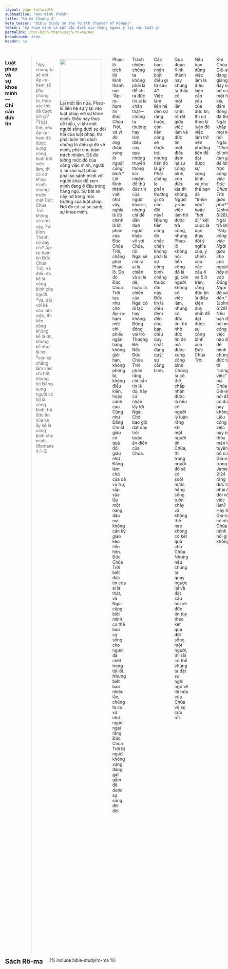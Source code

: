 ```yaml
---
layout: page-fullwidth
subheadline: "Học Kinh Thánh"
title: "Rô-ma Chương 4"
meta_teaser: "Bible Study on the fourth chapter of Romans"
teaser: "Sự khoe mình là một đặc điểm của những người ỷ lại vào luật pháp. Những người dù không làm được một điều gì, nhưng tin vào Đấng Christ thì được kể là người công chính. Sự xưng công bình không lệ thuộc vào việc làm. Chúa sẽ chẳng bao giờ kể tội những kẻ tin Ngài. Áp-ra-ham được xưng công bình trước khi chịu phép cắt bì. Đức tin chết thuộc về những kẻ ỷ lại vào luật pháp để làm hòa với Đức Chúa Trời. Lời hứa về sự cứu rỗi của Đức Chúa Trời không dành cho những kẻ ỷ lại vào luật pháp. Luật pháp chỉ mang lại cơn thạnh nộ của Đức Chúa Trời. Kết cuộc là sự xưng công bình chỉ dựa trên đức tin mà thôi."
permalink: /hoc-kinh-thanh/sach-ro-ma/04/
breadcrumb: true
header: no
---
```

<!--more-->
<div class="row">
<div class="medium-8 columns" markdown="1">

### Luật pháp và sự khoe mình — Chỉ cần đức tin

> <sup>1</sup>Vậy, chúng ta sẽ nói Áp-ra-ham, tổ phụ chúng ta, theo xác thịt đã được ích gì? <sup>2</sup>Thật thế, nếu Áp-ra-ham đã được xưng công bình bởi việc làm, thì có cớ khoe mình; nhưng trước mặt Đức Chúa Trời không có như vậy. <sup>3</sup>Vì Kinh Thánh có dạy chi? Áp-ra-ham tin Đức Chúa Trời, và điều đó kể là công bình cho người. <sup>4</sup>Vả, đối với kẻ nào làm việc, thì tiền công không kể là ơn, nhưng kể như là nợ, <sup>5</sup>còn kẻ chẳng làm việc chi hết, nhưng tin Đấng xưng người có tội là công bình, thì đức tin của kẻ ấy kể là công bình cho mình. (Romans 4:1-5)

<div>
<p>
<img alt src="{{ site.baseurl }}/images/no-condemnation.jpg" style="border: 0px none; margin: 7px 15px 0px 0px; max-width: 100%; height: 136px; padding: 0px; float: left;">
Lại một lần nữa, Phao-lô liên hệ sự ỷ lại vào luật pháp với sự khoe mình. Điều này thực dễ hiểu, vì khi một người sống dưới sự đòi hỏi của luật pháp, thì phải luôn tìm cách chứng tỏ điều gì đó về mình, phải chu toàn trách nhiệm. Để đo lường mức độ của công việc mình, người ỷ lại vào luật pháp phải so sánh mình với người khác để xem mình đang ở đâu trong hàng ngũ. Sự bất an nẩy nở trong môi trường của luật pháp. Nơi đó có sự so sánh, sự khoe mình.
</p>
</div>

Phao-lô trích lời Kinh thánh nói: <span style="font-style: italic;">"Áp-ra-ham tin Đức Chúa Trời, và vì đó ông được xưng là người công bình."</span> Lời Kinh thánh viết như vậy, nghĩa là đó chính là lời phán của Đức Chúa Trời, chẳng phải Phao-lô. Do đó Đức Chúa Trời tựa như cho Áp-ra-ham một chi phiếu ngân hàng không giới hạn, không phòng bị, không điều kiện, hoặc cảnh cáo. Cũng như Đấng Christ giàu có quá đỗi, giàu như Đấng làm chủ của cả vũ trụ, sắp sửa lấy một nàng dâu mà không cần ký giao kèo tiền hôn. Đức Chúa Trời biết đức tin của ai là thật, và Ngài cũng biết mình có thể ban sự sống cho người đã chết trong tội lỗi. Nhưng biết bao nhiêu lần, chúng ta cư xử như người ngại rằng Đức Chúa Trời bị người không xứng đáng gạt gẫm để được sự sống đời đời.

Trách nhiệm chúng ta không phải là để chỉ ra đức tin ai là chân thật—chúng ta thường hay làm điều này qua những truyền thông kín nhiệm để thử đức tin của người khác—, nhưng chỉ để dẫn đưa người khác về với Chúa, rồi Ngài sẽ chỉ ra ai là chiên và ai là dê, hoặc là chiên của Ngài có đi lạc hay không. Đừng đóng vai trò Thượng Đế. Nếu Đức Chúa Trời phán rằng chỉ cần tin là đủ, hãy cứ nhận lấy lời Ngài. Chớ bao giờ đặt dây trói buộc ân điển của Chúa.

Các bạn nhận biết điều gì từ câu 4? Việc làm liên hệ đến sự ràng buộc, còn tiền công sẽ được trả, nhưng tiền đó là gì? Phải chăng là phần thưởng gì đó cho đời này? Nhưng tiền công đó chắc chắn không phải là sự công bình chẳng thuộc đời này. Đức tin là điều đem đến cho bạn điều duy nhất đáng quý: sự công bình.

Qua đoạn Kinh thánh này chúng ta thấy có một lằn ranh rõ rệt giữa việc làm và đức tin, một điều đem lại sự công bình, còn điều kia thì không. Người ỷ vào việc làm thì được trả công, nhưng Phao-lô không nói tiền công đó là gì, còn người không có việc làm, nhưng có đức tin, thì nhờ đức tin đó mà được xưng công bình. Chúng ta có thể chấp nhận được là nếu có người lý luận rằng khi một người tin Chúa, thì trong người đó sẽ có suối nước hằng sống tuôn chảy và không thể nào không có kết quả cho Chúa. Nhưng nếu chúng ta quay ngược lại và đặt câu hỏi về đức tin tùy theo kết quả đời sống một người, thì rất có thể chúng ta đặt sự nghi ngờ về lời hứa của Chúa về sự cứu rỗi.

Nếu bạn dùng việc làm là điều kiện cần yếu của đức tin, thì cứ theo lý luận đó việc làm trở nên phương tiện để đạt được sự công bình, và như thế bạn đã <span style="font-style: italic;">"thêm vào"</span> hoặc <span style="font-style: italic;">"bớt đi,"</span> kết cuộc là bạn thay đổi ý nghĩa của, ý chính của các câu 4 và 5 ở trên, rằng đức tin là điều kiện duy nhất để đạt được sự công bình của Đức Chúa Trời.

Khi Chúa Giê-su đang giảng dạy nơi bờ của một hồ kia, đám đông đã theo Ngài khắp mọi nơi hỏi Ngài: <span style="font-style: italic;">"Chúng tôi phải làm gì để làm trọn công việc Đức Chúa Trời giao phó?"</span> (John 6:28), Ngài trả lời: <span style="font-style: italic;">"Đây là công việc Ngài giao cho các ngươi - hãy tin vào Đấng Ngài đã sai đến."</span> (John 6:29) Nếu bạn đòi hỏi một công việc nào đó để minh chứng đức tin, thì "công việc" mà Chúa Giê-su nói đấy có đủ hay không? Liệu công việc này có thỏa mãn lời tuyên bố của Gia-cơ trong James 2:24 rằng đức tin phải đi đôi với việc làm? Hay là Gia-cơ có nhớ Chúa mình nói gì không?

Chúa Giê-su làm sáng tỏ một điều quan trọng mà mỗi người trong chúng ta quyết không nên sơ suất, Ngài phán: <span style="font-style: italic;">"<sup>8</sup>Khi Ngài đến thì sẽ khiến thế gian tự cáo về tội lỗi, về sự công bình và về sự phán xét. <sup>9</sup>Về tội lỗi, vì họ không tin ta;"</span> (John 16:8-9) Chẳng phải đa số Cơ-đốc Nhân thường tin rằng tội lỗi là khi chúng ta phạm một lỗi lầm gì đó, một điều nên làm mà không làm, hoặc lại làm điều không nên làm? Nhưng Chúa Giê-su phán rằng ý nghĩa chính và duy nhất của tội lỗi là sự không tin vào chính Ngài. Đây cũng cùng một ý nghĩa với lời Ngài phán trong John 6:29.

Sự đặt niềm tin nơi Đức Chúa Trời quan trọng đến độ Ngài đã phán nhiều lần nhiều cách trong Thánh Kinh. Ngoài những câu kể trên, John 6:29 và John 16:8-9, bạn hãy tìm những câu mang ý nghĩa này: <span style="font-style: italic;">"người công bình sẽ sống bởi đức tin,"</span> <span style="font-style: italic;">"vả nếu không có đức tin thì không thể nào sống đẹp lòng Đức Chúa Trời," "đức tin là sự biết chắc vững vàng của những điều mình đương trông mong," "ngươi phải có đức tin như con trẻ," "đức tin quý hơn vàng ròng hay hư nát," "bởi đức tin Áp-ra-ham được xưng công bình," "người không làm chi hết nhưng có đức tin, thì đức tin đó được kể là công bình cho người đó,"</span> và nhiều câu khác nữa tương tự như vậy.

Cuối cùng nhưng không kém phần quan trọng, nếu bạn đặt nghi vấn về bông trái trong đời sống một người, bạn có giúp được người đó đạt đến mục đích hầu cho mọi nghi ngờ đều tiêu tan? Vì nếu ban chỉ nêu lên nghi vấn mà không cho một giải pháp có thể đạt được, thì bạn chẳng giúp gì được cho người đó, mà trái lại có thể làm cho người đó tệ hại hơn, bạn có thể đã đặt sự nghi ngờ về sự cứu rỗi trong lòng con cái Đức Chúa Trời. Bông trái trong đời sống một người có dễ nhận thấy không? Bạn có nhận thấy được khi bông trái đó nẩy sinh không? Chúa Giê-su nói điều này trong Luke 17:20-21: <span style="font-style: italic;">"<sup>20</sup>Người Pha-ri-si hỏi Đức Chúa Jêsus nước Đức Chúa Trời chừng nào đến, thì Ngài đáp rằng: Nước Đức Chúa Trời không đến cách rõ ràng, <sup>21</sup>và người ta sẽ không nói: Ở đây, hay là: Ở đó; vì nầy, nước Đức Chúa Trời ở trong các ngươi."</span> Nếu nước đó, bông trái sanh ra từ Chúa đó, ở trong lòng người đó, và không đến cách rõ ràng, thì từ đâu bạn sinh ra ý tưởng rằng bạn có thể thấy bông trái của nước Trời với con mắt của người phàm xác thịt? Lại nữa trong Matthew 13:29-30 Chúa Giê-su phán bạn không thể nào phân biệt được lúa mì và cỏ dại.

Do đó nếu một mục vụ chỉ nhắm vào sự nguyền rủa (rất dễ thấy: nhiều sự phải và đừng), thì nó mất cơ hội giúp người khác làm hòa với Đức Chúa Trời qua niềm tin nơi Đấng Christ. Hãy để Chúa, là Đấng thấy rõ lòng người, phân biệt chiên và dê, lúa mì và cỏ dại. Bạn coi chừng kẻo bạn nhổ nhằm lúa mì, bài giảng hoặc bài học Kinh thánh Trường Chúa Nhật của bạn coi chừng kẻo làm hại đến niềm tin mong manh của chiên thật của Đức Chúa Trời.

###Mọi tội lỗi được thứ tha, một lần đủ cả

> <sup>6</sup>Ấy vậy, vua Đa-vít cũng tỏ ra cái phước của người mà Đức Chúa Trời kể cho là công bình chẳng bởi việc làm, mà rằng: <sup>7</sup>Phước thay cho kẻ, lỗi mình được tha thứ, Tội mình được che đậy! <sup>8</sup>Phước thay cho người mà Chúa chẳng kể tội lỗi cho!" (Romans 4:6-8)

Vì sao Phao-lô lại nhắc đến Vua Đa-vít để minh chứng rằng sự công bình đến bởi đức tin mà không bởi việc làm? Ai là người biết ân điển và long thương xót của Chúa nhiều hơn Đa-vít? Đã có nhiều biến cố trong đời sống ông khiến ông dò xét chiều cao, sâu, và rộng của khả năng yêu thương của Đức Chúa Trời đối với ông, một người có nhiều vi phạm đến độ so với ông chúng ta chẳng khác gì người thánh. Vấn đề sống chết đối với Cơ-đốc Nhân là sự được xưng công bình, và sự xưng công bình đó có liên hệ trực tiếp đến sự mọi tội lỗi được tha, quá khứ, hiện tại, và tương lai. Tội lỗi tương lai cũng phải được tha thứ vì mọi người, không trừ một ai, sẽ còn phạm tội nữa, khi còn trong thân thể hay hư nát này. Sau khi nhận được sự cứu rỗi, nếu Chúa vẫn còn, và chỉ cần, kể một tội thì cũng kể như mất sự sống đời đời, vì theo Gia-cơ 2:10, vi phạm một điều trong sách luật pháp thì cũng như vi phạm toàn bộ luật pháp.

Phao-lô nhắc nhở chúng ta một lần nữa trong sách Hebrews 8:12 rằng Chúa sẽ chẳng còn bao giờ nhớ đến tội lỗi chúng ta nữa; đây là câu Phao-lô trích ra từ sách tiên tri Giê-rê-mi, Jeremiah 31:31-34. Chúa đã dùng biết bao lời trong Thánh Kinh, kể cả những bài viết dài của Phao-lô, tôi thấy vẫn còn có thể dùng thêm, để đánh tan mọi nghi ngờ về lời hứa về sự cứu rỗi cho mọi kẻ tin, thế mà biết bao người mệnh danh là những người hầu việc Chúa cũng tốn nhiều công sức để nói nghịch lại ý Ngài.

### Phao-lô được xưng công bình trước khi chịu cắt bì

> <sup>9</sup>Vậy, lời luận về phước đó chỉ chuyên về kẻ chịu cắt bì mà thôi sao? Cũng cho kẻ không chịu cắt bì nữa. Vả, chúng ta nói rằng đức tin của Áp-ra-ham được kể là công bình cho người. <sup>10</sup>Nhưng được kể thế nào? Khi người đã chịu cắt bì rồi, hay là khi người chưa chịu cắt bì? Ấy không phải sau khi người chịu cắt bì, bèn là trước. <sup>11</sup>Vậy, người đã nhận lấy dấu cắt bì, như dấu ấn của sự công bình mà người đã được bởi đức tin, khi chưa chịu cắt bì; hầu cho làm cha hết thảy những kẻ tin mà không chịu cắt bì, đặng họ được kể là công bình, <sup>12</sup>và cũng làm cha những kẻ chịu cắt bì, tức là cha những kẻ không những chịu cắt bì thôi, lại cũng noi theo dấu đức tin mà Áp-ra-ham, tổ phụ chúng ta, đã có trước khi chưa chịu cắt bì vậy. (Romans 4:9-12)

Kẻ chịu cắt bì là người Do-thái, còn kẻ không chịu cắt bì là người ngoại. Đối với người Do-thái, trước khi Đấng Christ đến, họ được ban cho một giải pháp tạm để thỏa các điều kiện của Đức Chúa Trời về sự công bình, gồm có phép cắt bì, các điều lệ, và hệ thống dâng của lễ. Nhưng khi Đấng Christ đến, nếu họ muốn <span style="font-style: italic;">"cứ ở trong Ngài,"</span> họ phải lìa bỏ giao ước cũ mà nhận lấy giao ước mới, từ sự cậy nơi việc làm của luật pháp đến đức tin nơi Đấng Christ. <span style="font-style: italic;">"Phước"</span> đó, sự tha thứ tội lỗi một lần đủ cả, vô cùng hiệu nghiệm hơn hệ thống dâng của lễ cho từng tội một, được ban cho cả người Do-thái lẫn người ngoại.

Để giải thích cho tường tận thêm sự xưng công bình, sự cứu rỗi, bởi đức tin chứ chẳng phải bởi việc làm, Phao-lô nêu lên chứng cớ về thời điểm Áp-ra-ham được xưng công bình. Sự Áp-ra-ham được xưng công bình trước khi ông chịu phép cắt bì quan trọng như thế nào? Thật là quan trọng lắm. Nếu Áp-ra-ham được xưng công bình sau khi ông chịu phép cắt bì, thì phép đó, một yếu tố quan trọng trong Cựu Ước, phải trở nên một điều kiện của sự cứu rỗi, rồi sẽ dẫn đến sự phải giữ hết luật pháp Môi-se, là điều trái nghịch với tất cả những ý quan trọng trong thơ Rô-ma này. Ngược lại, vì Áp-ra-ham được xưng công bình trước khi chịu phép cắt bì, thì dù sau đó ông có không chịu phép cắt bì chăng nữa, địa vị của ông trước mặt Chúa không bị thiệt hại chút nào, vì ông vẫn được xưng là người công bình bởi đức tin. Đây cũng chính là điều Phao-lô đã tốn công sức viết cả thơ Ga-la-ti giải thích.

Cơ-đốc Nhân, không phải gốc Do-thái như đa số chúng ta, còn có nhiều luật pháp tự phát ra từ lương tâm, hoặc từ những truyền thống lâu đời mà không ai biết đến từ đâu, mà coi chúng như điều kiện của sự cứu rỗi.

Trước khi Áp-ra-ham chịu cắt bì, cũng có nghĩa là trước khi ông sinh ra Y-sác, và còn nhiều năm trước khi Y-sác đến tuổi mà cha ông đem lên núi định dâng cho Đức Chúa Trời. Phao-lô đã làm nên to chuyện về vấn đề này để nhấn mạnh nhiều yếu tố mà tất cả đều qui về: người được xưng công binh, và được cứu, bởi đức tin, rồi sống bởi đức tin; và việc làm của xác thịt thúc đẩy bởi luật pháp không có chỗ trong đời sống tín hữu.

Khi Đức Chúa Trời thay đổi một người từ bên trong lòng để lìa bỏ một tội lỗi nào đó, hoặc để biệt riêng họ ra cho công việc Ngài, hoặc để cầu nguyện, hoặc để dẫn dân sự Ngài ra khỏi xứ Ai-cập, hoặc để rao giảng cho dân thành Ni-ni-ve, hoặc để trở nên một sứ đồ như Phao-lô, đó không phải là việc làm. Việc làm mà ai đó gọi là việc làm để minh chứng đức tin chân thật, tôi không biết người đó đang nói về điều gì; tôi cũng chẳng biết làm cách nào để tìm một việc gì đó để minh chứng đức tin của tôi. Vì tôi tự nghĩ, nếu tôi chưa tin Chúa, hoặc chưa được cứu, thì việc làm có ích gì cho tôi? Còn nếu tôi đã được cứu, thì điều tôi làm không phải là tôi làm nữa, mà là Chúa làm công việc Ngài qua tôi, lại nếu có điều chi chính tôi làm, thì đó là việc làm chết của xác thịt.

### Sự ỷ lại vào luật pháp làm chết đức tin và hủy bỏ lời hứa

> <sup>13</sup>Vả, ấy chẳng phải bởi luật pháp mà có lời hứa cho Áp-ra-ham hoặc dòng dõi người lấy thế gian làm gia nghiệp, bèn là bởi sự công bình của đức tin. <sup>14</sup>Vì, nếu bởi luật pháp mà được hưởng gia nghiệp, thì đức tin ra vô ích, lời hứa cũng bỏ rồi. (Romans 4:13-14)

Câu 13 cũng dễ hiểu vì chúng ta đã đọc về nó trong một dạng khác ở phần trước của thư. Nhưng câu 14 thì nói cách mạnh mẽ rằng chúng ta không thể trộn lẫn việc-làm/luật-pháp và đức-tin/lời-hứa(ân-điển). Đây là ý nghĩa thực sự của chữ <span style="font-style: italic;">"hâm hẩm"</span>: nửa chừng xuân giữa luật pháp và ân điển, việc làm và đức tin. Chúng ta thường hiểu câu Kinh thánh này như thế nào: <span style="font-style: italic;">"đức tin mà không có việc làm là đức tin chết"</span>? Chúng ta thường nghĩ rằng câu Kinh thánh này nói về những người tin Chúa nhưng vẫn bị vấp phạm về một điều gì đó. Nhưng đây không phải là điều Phao-lô nói đến ở đây, nhất là khi ông phải viết lá thư dài nhất trong Kinh thánh để cho chúng ta thấy tầm quan trọng của nó. Đức tin chết, hoặc <span style="font-style: italic;">"ra vô ích"</span> theo từ tiết của câu 14, là khi chúng ta cậy luật pháp trong mối liên hệ với Chúa. Và lời hứa vững hơn đá tảng cũng không có giá trị gì với chúng ta nếu chúng ta cậy nơi luật pháp trong đời sống tin kính.

Nếu bạn không thể nhờ việc làm để được cứu, thì bạn cũng không thể nhờ việc làm để sống quãng đời còn lại trong cương vị người Cơ-đốc Nhân. Tin lành bắt đầu từ đức tin lại dẫn đến đức tin (Romans 1:17). Nếu bạn khởi đầu đi với Chúa nhờ đức tin (Thánh Linh), bạn không được nhờ điều gì khác sau đó (Galatians 3:3).

### Luật pháp đem lại bình an hay thạnh nộ?

> <sup>15</sup>Vì luật pháp dẫn đến cơn thạnh nộ của Đức Chúa Trời... <sup>16</sup>Vậy nên, bởi đức tin mà loài người được hưởng phần cơ nghiệp, hầu cho cơ nghiệp đó được bởi ân điển, và cho lời hứa được chắc chắn ... (Romans 4:15-16)

Phải chăng mục đích của luật pháp là để đem lại sự bình an? Không, theo lời câu Kinh thánh này, nó chỉ đem lại cơn thạnh nộ của Đức Chúa Trời. Tại sao? Vì mục đích chính của nó là vạch trần tội lỗi của loài người, cho thấy tội lỗi y như bản chất thực sự của nó, để mọi miệng đều ngậm lại, rồi sau đó là sự nguyền rủa. Vì lý do đó, sự cứu rỗi và sự xưng công bình chỉ có thể bởi đức tin, và nếu bởi đức tin, thì cũng bởi ân điển.

Sau đó Phao-lô tiếp tục phần còn lại của chương này đễ suy gẫm về mọi khía cạnh của sự xưng công bình cho Áp-ra-ham bởi đức tin, và cũng như thế cho chúng ta là dòng dõi ông, chẳng phải bởi huyết thống, nhưng bởi sự chúng ta cũng được ở trong gia đình Chúa như ông vậy.

</div><!-- /.medium-8.columns -->
<div class="bible-index medium-4 columns">
<h2 style="margin: 0px">Sách Rô-ma</h2>
        {% include bible-study/ro-ma %}
</div><!-- /.medium-4.columns -->
</div><!-- /.row -->
